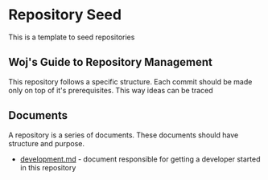 # Repository Seed
This is a template to seed repositories

## Woj's Guide to Repository Management
This repository follows a specific structure. Each commit should be made only on top of it's prerequisites. This way ideas can be traced

## Documents
A repository is a series of documents. These documents should have structure and purpose.
  - [development.md](./development.md) - document responsible for getting a developer started in this repository

